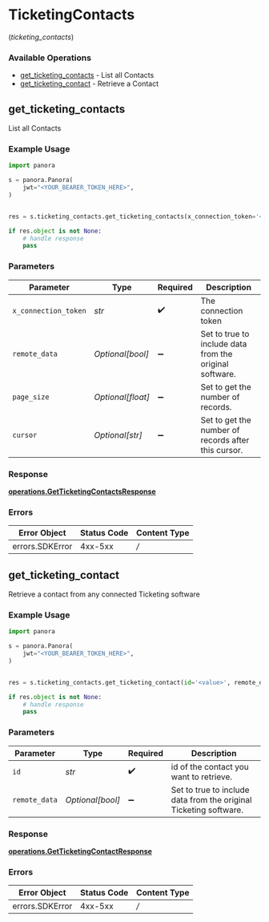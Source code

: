 # TicketingContacts
(*ticketing_contacts*)

### Available Operations

* [get_ticketing_contacts](#get_ticketing_contacts) - List all Contacts
* [get_ticketing_contact](#get_ticketing_contact) - Retrieve a Contact

## get_ticketing_contacts

List all Contacts

### Example Usage

```python
import panora

s = panora.Panora(
    jwt="<YOUR_BEARER_TOKEN_HERE>",
)


res = s.ticketing_contacts.get_ticketing_contacts(x_connection_token='<value>', remote_data=False, page_size=50, cursor='<value>')

if res.object is not None:
    # handle response
    pass

```

### Parameters

| Parameter                                               | Type                                                    | Required                                                | Description                                             |
| ------------------------------------------------------- | ------------------------------------------------------- | ------------------------------------------------------- | ------------------------------------------------------- |
| `x_connection_token`                                    | *str*                                                   | :heavy_check_mark:                                      | The connection token                                    |
| `remote_data`                                           | *Optional[bool]*                                        | :heavy_minus_sign:                                      | Set to true to include data from the original software. |
| `page_size`                                             | *Optional[float]*                                       | :heavy_minus_sign:                                      | Set to get the number of records.                       |
| `cursor`                                                | *Optional[str]*                                         | :heavy_minus_sign:                                      | Set to get the number of records after this cursor.     |


### Response

**[operations.GetTicketingContactsResponse](../../models/operations/getticketingcontactsresponse.md)**
### Errors

| Error Object    | Status Code     | Content Type    |
| --------------- | --------------- | --------------- |
| errors.SDKError | 4xx-5xx         | */*             |

## get_ticketing_contact

Retrieve a contact from any connected Ticketing software

### Example Usage

```python
import panora

s = panora.Panora(
    jwt="<YOUR_BEARER_TOKEN_HERE>",
)


res = s.ticketing_contacts.get_ticketing_contact(id='<value>', remote_data=False)

if res.object is not None:
    # handle response
    pass

```

### Parameters

| Parameter                                                         | Type                                                              | Required                                                          | Description                                                       |
| ----------------------------------------------------------------- | ----------------------------------------------------------------- | ----------------------------------------------------------------- | ----------------------------------------------------------------- |
| `id`                                                              | *str*                                                             | :heavy_check_mark:                                                | id of the contact you want to retrieve.                           |
| `remote_data`                                                     | *Optional[bool]*                                                  | :heavy_minus_sign:                                                | Set to true to include data from the original Ticketing software. |


### Response

**[operations.GetTicketingContactResponse](../../models/operations/getticketingcontactresponse.md)**
### Errors

| Error Object    | Status Code     | Content Type    |
| --------------- | --------------- | --------------- |
| errors.SDKError | 4xx-5xx         | */*             |
